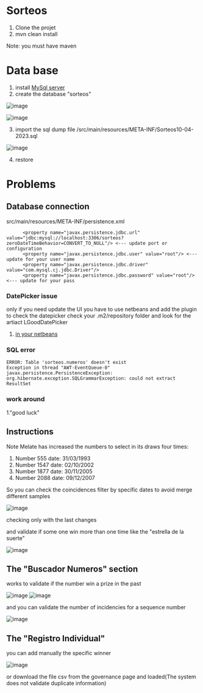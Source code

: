 # Sorteos

1. Clone the projet
2. mvn clean install

Note: you must have maven 

# Data base
1. install [MySql server](https://dev.mysql.com/downloads/installer/)
2. create the database "sorteos"

![image](https://user-images.githubusercontent.com/8491553/231277829-84cfa4fa-5265-4888-b2b5-49146e77c1ea.png)

![image](https://user-images.githubusercontent.com/8491553/231277897-fadbed35-02e7-4cb1-a51a-79f73b6f9f26.png)

3. import the sql dump file /src/main/resources/META-INF/Sorteos10-04-2023.sql 

![image](https://user-images.githubusercontent.com/8491553/231278076-bc18292d-515b-4e27-8abc-2450a71f8bcc.png)

4. restore


# Problems

## Database connection 
src/main/resources/META-INF/persistence.xml
```
      <property name="javax.persistence.jdbc.url" value="jdbc:mysql://localhost:3306/sorteos?zeroDateTimeBehavior=CONVERT_TO_NULL"/> <--- update port or configuration
      <property name="javax.persistence.jdbc.user" value="root"/> <--- update for your user name
      <property name="javax.persistence.jdbc.driver" value="com.mysql.cj.jdbc.Driver"/>
      <property name="javax.persistence.jdbc.password" value="root"/> <--- update for your pass
```

### DatePicker issue
only if you need update the UI you have to use netbeans and add the plugin to check the datepicker
check your .m2/repository folder and look for the artiact LGoodDatePicker

1. [in your netbeans ](https://docs.oracle.com/javase/tutorial/javabeans/quick/addbean.html)

### SQL error 

```
ERROR: Table 'sorteos.numeros' doesn't exist
Exception in thread "AWT-EventQueue-0" javax.persistence.PersistenceException: org.hibernate.exception.SQLGrammarException: could not extract ResultSet
```

### work around 
1."good luck"

## Instructions

Note
Melate has increased the numbers to select in its draws four times:
1. Number 555  date: 31/03/1993
2. Number 1547 date: 02/10/2002
3. Number 1877 date: 30/11/2005
4. Number 2088 date: 09/12/2007

So you can check the coincidences filter by specific dates to avoid merge different samples

![image](https://user-images.githubusercontent.com/8491553/231287552-8607e257-806f-420f-bd4f-fb0756077f75.png)

checking only with the last changes

and validate if some one win more than one time like the "estrella de la suerte"


![image](https://user-images.githubusercontent.com/8491553/231287915-a621b35f-0257-4926-8118-6c92b66aa223.png)

## The "Buscador Numeros" section
works to validate if the number win a prize in the past

![image](https://user-images.githubusercontent.com/8491553/231332362-b9fd4602-1b02-4c96-91fe-adabdb6b238e.png)
![image](https://user-images.githubusercontent.com/8491553/231332228-ad904a8f-0ca9-4702-b69d-4e85c172b9d9.png)

and you can validate the number of incidencies for a sequence number

![image](https://user-images.githubusercontent.com/8491553/231330751-fda002f7-ab06-480c-b1bf-ef4d0f8677d3.png)


## The "Registro Individual"
you can add manually the specific winner

![image](https://user-images.githubusercontent.com/8491553/231331663-64f69792-b1eb-4cd1-a5e8-95147e902c9e.png)

or download the file csv from the governance page and loaded(The system does not validate duplicate information)

